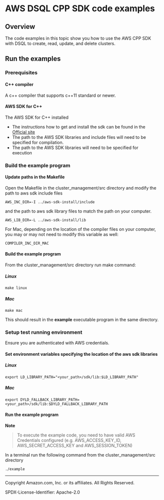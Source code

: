 # AWS DSQL CPP SDK code examples

## Overview

The code examples in this topic show you how to use the AWS CPP SDK with DSQL to create, read, update, and delete clusters.

## Run the examples

### Prerequisites

#### C++ compiler 
A c++ compiler that supports c++11 standard or newer.

#### AWS SDK for C++
The AWS SDK for C++ installed

- The instructions how to get and install the sdk can be found in the [Official site](https://docs.aws.amazon.com/sdk-for-cpp/v1/developer-guide/welcome.html)
- The path to the AWS SDK libraries and include files will need to be specified for compilation.
- The path to the AWS SDK libraries will need to be specified for execution

### Build the example program


#### Update paths in the Makefile

Open the Makefile in the cluster_management/src directory and modify the path to aws sdk include files 

```
AWS_INC_DIR=-I ../aws-sdk-install/include
```

and the path to aws sdk library files to match the path on your computer.

```
AWS_LIB_DIR=-L ../aws-sdk-install/lib
```

For Mac, depending on the location of the compiler files on your computer, you  may or may not need to modify this variable as well:

```
COMPILER_INC_DIR_MAC
```

#### Build the example program

From the cluster_management/src directory run make command:

##### Linux

```
make linux
```

##### Mac 

```
make mac 
```

This should result in the **example** executable program in the same directory.


### Setup test running environment 

Ensure you are authenticated with AWS credentials. 

#### Set environment variables specifying the location of the aws sdk libraries

##### Linux

```
export LD_LIBRARY_PATH="<your_path>/sdk/lib:$LD_LIBRARY_PATH"
```

##### Mac

```
export DYLD_FALLBACK_LIBRARY_PATH=<your_path>/sdk/lib:$DYLD_FALLBACK_LIBRARY_PATH
```

#### Run the example program

**Note**
> To execute the example code, you need to have valid AWS Credentials configured (e.g. AWS_ACCESS_KEY_ID, AWS_SECRET_ACCESS_KEY and AWS_SESSION_TOKEN)

In a terminal run the following command from the cluster_management/src directory 

```
./example
```

---

Copyright Amazon.com, Inc. or its affiliates. All Rights Reserved. 

SPDX-License-Identifier: Apache-2.0